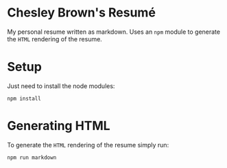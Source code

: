 Chesley Brown's Resumé
======

My personal resume written as markdown. Uses an `npm` module to generate the `HTML` rendering of the resume.

# Setup

Just need to install the node modules:

```
npm install
```

# Generating HTML

To generate the `HTML` rendering of the resume simply run:

```
npm run markdown
```